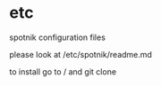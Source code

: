 # etc
spotnik configuration files

please look at /etc/spotnik/readme.md 

to install go to / and git clone 
